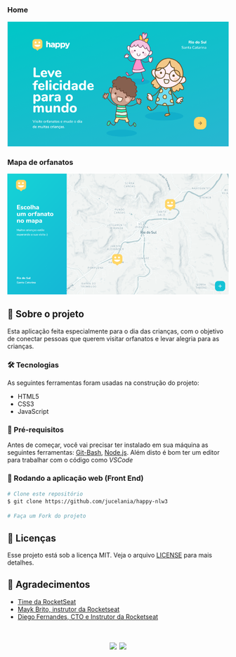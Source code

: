 
<h1 align="center">

### Home
  <img src="./github/home.png" alt="home">

### Mapa de orfanatos
  <img src="./github/mapa.png" alt="Mapa"> 
</h1>

## 💬 Sobre o projeto 
Esta aplicação feita especialmente para o dia das crianças, com o objetivo de conectar pessoas que querem visitar orfanatos e levar alegria para as crianças.

### 🛠 Tecnologias
As seguintes ferramentas foram usadas na construção do projeto:

- HTML5
- CSS3
- JavaScript

### 🎲 Pré-requisitos

Antes de começar, você vai precisar ter instalado em sua máquina as seguintes ferramentas:
[Git-Bash](https://git-scm.com), [Node.js](https://nodejs.org/en/).
Além disto é bom ter um editor para trabalhar com o código como _VSCode_

### 🚀 Rodando a aplicação web (Front End)

```bash
# Clone este repositório
$ git clone https://github.com/jucelania/happy-nlw3

# Faça um Fork do projeto 

```

## 📝 Licenças

Esse projeto está sob a licença MIT. Veja o arquivo [LICENSE](LICENSE.md) para mais detalhes.

## 🙌 Agradecimentos

- [Time da RocketSeat](https://rocketseat.com.br/)
- [Mayk Brito, instrutor da Rocketseat](https://github.com/maykbrito)
- [Diego Fernandes, CTO e Instrutor da Rocketseat](https://github.com/diego3g)


<h1 align="center">

[<img src="https://img.shields.io/badge/linkedin-%230077B5.svg?&style=for-the-badge&logo=linkedin&logoColor=white" />](https://www.linkedin.com/in/jucel%C3%A2nia-silva-56a375197/) [<img src = "https://img.shields.io/badge/instagram-%23E4405F.svg?&style=for-the-badge&logo=instagram&logoColor=white">](https://www.instagram.com/jullydeveloper/) 
</h1>


